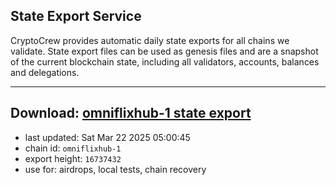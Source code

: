 ## State Export Service
CryptoCrew provides automatic daily state exports for all chains we validate. State export files can be used as genesis files and are a snapshot of the current blockchain state, including all validators, accounts, balances and delegations.

---
**Download: [omniflixhub-1 state export](https://dl-eu2.ccvalidators.com/SERVICE/omniflixhub/omniflixhub-1_export_16737432.json)**
---

- last updated: Sat Mar 22 2025 05:00:45
- chain id: `omniflixhub-1`
- export height: `16737432`
- use for: airdrops, local tests, chain recovery
